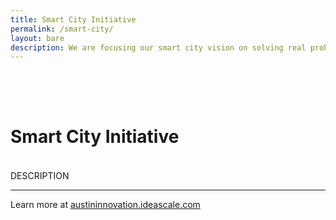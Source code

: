 ```yaml
---
title: Smart City Initiative
permalink: /smart-city/
layout: bare
description: We are focusing our smart city vision on solving real problems for real people. 
---
```


<h1 style= "padding-top: 64px; padding-bottom: 18px;"> Smart City Initiative</h1>

DESCRIPTION

---

Learn more at [austininnovation.ideascale.com](http://austininnovation.ideascale.com)
